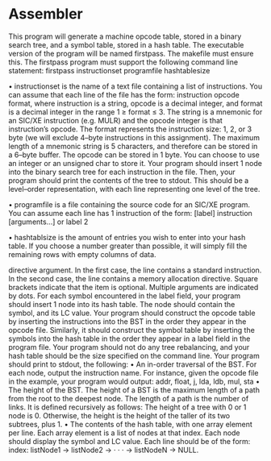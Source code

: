 # Assembler
This program will generate a machine opcode table, stored in a binary search
tree, and a symbol table, stored in a hash table. The executable version of the program will be
named firstpass. The makefile must ensure this. The firstpass program must support the
following command line statement:
firstpass instructionset programfile hashtablesize

• instructionset is the name of a text file containing a list of instructions. You can assume
that each line of the file has the form: instruction opcode format, where instruction
is a string, opcode is a decimal integer, and format is a decimal integer in the range 1 ≥
format ≤ 3. The string is a mnemonic for an SIC/XE instruction (e.g. MULR) and the
opcode integer is that instruction’s opcode. The format represents the instruction size: 1,
2, or 3 byte (we will exclude 4–byte instructions in this assignment). The maximum length
of a mnemonic string is 5 characters, and therefore can be stored in a 6–byte buffer. The
opcode can be stored in 1 byte. You can choose to use an integer or an unsigned char to store
it. Your program should insert 1 node into the binary search tree for each instruction in the
file. Then, your program should print the contents of the tree to stdout. This should be a
level–order representation, with each line representing one level of the tree.

• programfile is a file containing the source code for an SIC/XE program. You can assume
each line has 1 instruction of the form: [label] instruction [arguments...] or label
2

• hashtablsize is the amount of entries you wish to enter into your hash table. If you choose a number greater than possible, it will simply fill the remaining rows with empty columns of data.

directive argument. In the first case, the line contains a standard instruction. In the
second case, the line contains a memory allocation directive. Square brackets indicate that
the item is optional. Multiple arguments are indicated by dots. For each symbol encountered
in the label field, your program should insert 1 node into its hash table. The node should
contain the symbol, and its LC value.
Your program should construct the opcode table by inserting the instructions into the BST in the
order they appear in the opcode file. Similarly, it should construct the symbol table by inserting
the symbols into the hash table in the order they appear in a label field in the program file. Your
program should not do any tree rebalancing, and your hash table should be the size specified on
the command line.
Your program should print to stdout, the following:
• An in-order traversal of the BST. For each node, output the instruction name. For
instance, given the opcode file in the example, your program would output: addr, float,
j, lda, ldb, mul, sta
• The height of the BST. The height of a BST is the maximum length of a path from the root
to the deepest node. The length of a path is the number of links. It is defined recursively as
follows: The height of a tree with 0 or 1 node is 0. Otherwise, the height is the height of the
taller of its two subtrees, plus 1.
• The contents of the hash table, with one array element per line. Each array element is a list
of nodes at that index. Each node should display the symbol and LC value. Each line should
be of the form: index: listNode1 → listNode2 → · · · → listNodeN → NULL.
